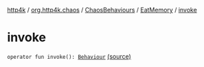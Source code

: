[http4k](../../../index.md) / [org.http4k.chaos](../../index.md) / [ChaosBehaviours](../index.md) / [EatMemory](index.md) / [invoke](./invoke.md)

# invoke

`operator fun invoke(): `[`Behaviour`](../../-behaviour.md) [(source)](https://github.com/http4k/http4k/blob/master/http4k-testing-chaos/src/main/kotlin/org/http4k/chaos/ChaosBehaviours.kt#L141)